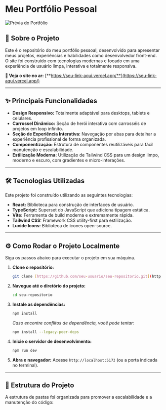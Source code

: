# Meu Portfólio Pessoal

![Prévia do Portfólio](https://i.imgur.com/5O0L8jR.png)

## 🚀 Sobre o Projeto

Este é o repositório do meu portfólio pessoal, desenvolvido para apresentar meus projetos, experiências e habilidades como desenvolvedor front-end. O site foi construído com tecnologias modernas e focado em uma experiência de usuário limpa, interativa e totalmente responsiva.

**🔗 Veja o site no ar:** [**https://seu-link-aqui.vercel.app/**](https://seu-link-aqui.vercel.app/)

---

## ✨ Principais Funcionalidades

- **Design Responsivo:** Totalmente adaptável para desktops, tablets e celulares.
- **Carrossel Dinâmico:** Seção de herói interativa com carrosséis de projetos em loop infinito.
- **Seção de Experiência Interativa:** Navegação por abas para detalhar a experiência profissional de forma organizada.
- **Componentização:** Estrutura de componentes reutilizáveis para fácil manutenção e escalabilidade.
- **Estilização Moderna:** Utilização de Tailwind CSS para um design limpo, moderno e escuro, com gradientes e micro-interações.

---

## 🛠️ Tecnologias Utilizadas

Este projeto foi construído utilizando as seguintes tecnologias:

- **React:** Biblioteca para construção de interfaces de usuário.
- **TypeScript:** Superset do JavaScript que adiciona tipagem estática.
- **Vite:** Ferramenta de build moderna e extremamente rápida.
- **Tailwind CSS:** Framework CSS utility-first para estilização.
- **Lucide Icons:** Biblioteca de ícones open-source.

---

## ⚙️ Como Rodar o Projeto Localmente

Siga os passos abaixo para executar o projeto em sua máquina.

1.  **Clone o repositório:**
    ```bash
    git clone [https://github.com/seu-usuario/seu-repositorio.git](https://github.com/seu-usuario/seu-repositorio.git)
    ```

2.  **Navegue até o diretório do projeto:**
    ```bash
    cd seu-repositorio
    ```

3.  **Instale as dependências:**
    ```bash
    npm install
    ```
    *Caso encontre conflitos de dependência, você pode tentar:*
    ```bash
    npm install --legacy-peer-deps
    ```

4.  **Inicie o servidor de desenvolvimento:**
    ```bash
    npm run dev
    ```

5.  **Abra o navegador:**
    Acesse `http://localhost:5173` (ou a porta indicada no terminal).

---

## 📁 Estrutura do Projeto

A estrutura de pastas foi organizada para promover a escalabilidade e a manutenção do código:
